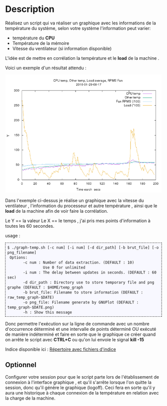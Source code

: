 <meta http-equiv='Content-Type' content='text/html; charset=utf-8' /> 
<style>
pre{background:#F8F8FF; border:black dashed 1px; padding:6px}
</style>


# Description

Réalisez un script qui va réaliser un graphique avec les informations de la température du système, selon votre système l'information peut varier:

* température du __CPU__
* Température de la mémoire 
* Vitesse du ventilateur (si information disponible)

L'idée est de mettre en corrélation la température et le __load__ de la machine .

Voici un exemple d'un résultat attendu :

![temp-graph-2016-01-29-08-17.png](./imgs/temp-graph-2016-01-29-08-17.png)

Dans l'exemple ci-dessus je réalise un graphique avec la vitesse du ventilateur , l'information du processeur et autre température , ainsi que le __load__ de la machine afin de voir faire la corrélation. 

Le Y == la valeur
Le X == le temps , j'ai pris mes points d'information à toutes les 60 secondes.

usage :

    $ ./graph-temp.sh [-c num] [-i num] [-d dir_path] [-b brut_file] [-o png_filename]
     Options:
           -c num : Number of data extraction. (DEFAULT : 10)
                    Use 0 for unlimited
           -i num : The delay between updates in seconds. (DEFAULT : 60 sec)
           -d dir_path : Directory use to store temporary file and png graphe (DEFAULT : $HOME/temp_graph
           -b brut_file: Filename to store information (DEFAULT : raw_temp_graph-$DATE)
           -o png_file: Filename generate by GNUPlot (DEFAULT : temp_graph-$DATE.png)
           -h : Show this message

Donc permettre l'exécution sur la ligne de commande avec un nombre d'occurrence déterminé et une intervalle de points déterminé OU exécuté de manière indéterminé et faire en sorte que le graphique ce créer quand on arrête le script avec **CTRL+C**  ou qu'on lui envoie le signal **kill -15**

Indice disponible ici : [Répertoire avec fichiers d'indice](./tips/)

## Optionnel 

Configurer votre session pour que le script parte lors de l'établissement de connexion à l'interface graphique , et qu'il s'arrête lorsque l'on quitte la session, donc qu'il génère le graphique (logoff). 
Ceci fera en sorte qu'il y aura une historique à chaque connexion de la température en relation avec la charge de la machine.

